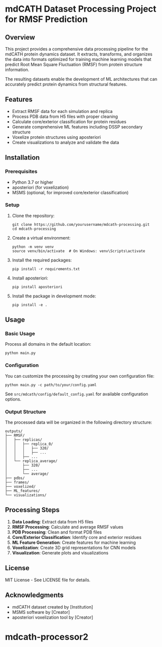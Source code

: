 # mdCATH Dataset Processing Project for RMSF Prediction

## Overview

This project provides a comprehensive data processing pipeline for the mdCATH protein dynamics dataset. It extracts, transforms, and organizes the data into formats optimized for training machine learning models that predict Root Mean Square Fluctuation (RMSF) from protein structure information.

The resulting datasets enable the development of ML architectures that can accurately predict protein dynamics from structural features.

## Features

- Extract RMSF data for each simulation and replica
- Process PDB data from H5 files with proper cleaning
- Calculate core/exterior classification for protein residues
- Generate comprehensive ML features including DSSP secondary structure
- Voxelize protein structures using aposteriori
- Create visualizations to analyze and validate the data

## Installation

### Prerequisites

- Python 3.7 or higher
- aposteriori (for voxelization)
- MSMS (optional, for improved core/exterior classification)

### Setup

1. Clone the repository:
   ```
   git clone https://github.com/yourusername/mdcath-processing.git
   cd mdcath-processing
   ```

2. Create a virtual environment:
   ```
   python -m venv venv
   source venv/bin/activate  # On Windows: venv\Scripts\activate
   ```

3. Install the required packages:
   ```
   pip install -r requirements.txt
   ```

4. Install aposteriori:
   ```
   pip install aposteriori
   ```

5. Install the package in development mode:
   ```
   pip install -e .
   ```

## Usage

### Basic Usage

Process all domains in the default location:

```
python main.py
```

### Configuration

You can customize the processing by creating your own configuration file:

```
python main.py -c path/to/your/config.yaml
```

See `src/mdcath/config/default_config.yaml` for available configuration options.

### Output Structure

The processed data will be organized in the following directory structure:

```
outputs/
├── RMSF/
│   ├── replicas/
│   │   ├── replica_0/
│   │   │   ├── 320/
│   │   │   ├── ...
│   │   ├── ...
│   └── replica_average/
│       ├── 320/
│       ├── ...
│       └── average/
├── pdbs/
├── frames/
├── voxelized/
├── ML_features/
└── visualizations/
```

## Processing Steps

1. **Data Loading**: Extract data from H5 files
2. **RMSF Processing**: Calculate and average RMSF values
3. **PDB Processing**: Clean and format PDB files
4. **Core/Exterior Classification**: Identify core and exterior residues
5. **ML Feature Generation**: Create features for machine learning
6. **Voxelization**: Create 3D grid representations for CNN models
7. **Visualization**: Generate plots and visualizations

## License

MIT License - See LICENSE file for details.

## Acknowledgments

- mdCATH dataset created by [Institution]
- MSMS software by [Creator]
- aposteriori voxelization tool by [Creator]
# mdcath-processor2
